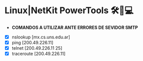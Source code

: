 # Linux|NetKit PowerTools :hammer_and_wrench::toolbox::computer:

+ **COMANDOS A UTILIZAR ANTE ERRORES DE SEVIDOR SMTP**
 - [x] nslookup [mx.cs.uns.edu.ar]
 - [x] ping [200.49.226.11]
 - [x] telnet [200.49.226.11 25]
 - [x] traceroute [200.49.226.11]
